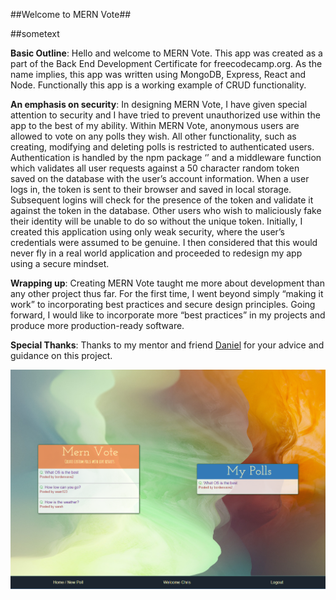 

 ##Welcome to MERN Vote##
 
 ##sometext

**Basic Outline**:
Hello and welcome to MERN Vote. This app was created as a part of the Back End Development Certificate for freecodecamp.org. As the name implies, this app was written using MongoDB, Express, React and Node. Functionally this app is a working example of CRUD functionality. 

**An emphasis on security**:
In designing MERN Vote, I have given special attention to security and I have tried to prevent unauthorized use within the app to the best of my ability. Within MERN Vote, anonymous users are allowed to vote on any polls they wish. All other functionality, such as creating, modifying and deleting polls is restricted to authenticated users.
	Authentication is handled by the npm package ‘’ and a middleware function which validates all user requests against a 50 character random token saved on the database with the user’s account information. When a user logs in, the token is sent to their browser and saved in local storage. Subsequent logins will check for the presence of the token and validate it against the token in the database. Other users who wish to maliciously fake their identity will be unable to do so without the unique token. 
	Initially, I created this application using only weak security, where the user’s credentials were assumed to be genuine. I then considered that this would never fly in a real world application and proceeded to redesign my app using a secure mindset.
	
**Wrapping up**:
	Creating MERN Vote taught me more about development than any other project thus far. For the first time, I went beyond simply “making it work” to incorporating best practices and secure design principles. Going forward, I would like to incorporate more “best practices” in my projects and produce more production-ready software.

**Special Thanks**:
	Thanks to my mentor and friend [Daniel](http://bostwick.github.io/) for your advice and guidance on this project.
	
![preview](Capture.PNG)
